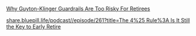 

[Why Guyton-Klinger Guardrails Are Too Risky For Retirees](https://www.kitces.com/blog/guyton-klinger-guardrails-retirement-income-rules-risk-based/)

[share.bluepill.life/podcast//episode/261?title=The 4%25 Rule%3A Is It Still the Key to Early Retire](https://share.bluepill.life/podcast//episode/261?title=The%204%25%20Rule%3A%20Is%20It%20Still%20the%20Key%20to%20Early%20Retire)